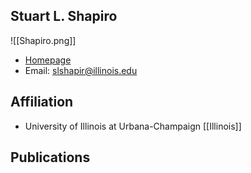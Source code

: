 ## Stuart L. Shapiro

![[Shapiro.png]]

- [Homepage](https://physics.illinois.edu/people/directory/profile/slshapir)
- Email: slshapir@illinois.edu

## Affiliation

- University of Illinois at Urbana-Champaign [[Illinois]]

## Publications
